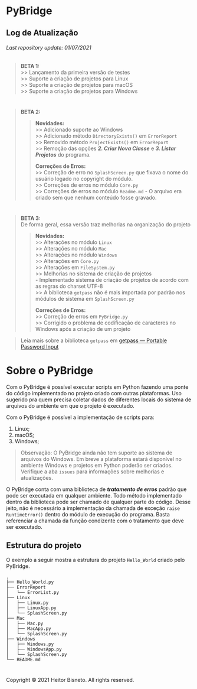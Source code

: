 # PyBridge

## Log de Atualização
###### Last repository update: 01/07/2021

> **BETA 1:**
<br>>> Lançamento da primeira versão de testes
<br>>> Suporte a criação de projetos para Linux
<br>>> Suporte a criação de projetos para macOS
<br>>> Suporte a criação de projetos para Windows

#

> **BETA 2:**
>
> > **Novidades:**
> > <br>>> Adicionado suporte ao Windows
> > <br>>> Adicionado método ```DirectoryExists()``` em ```ErrorReport```
> > <br>>> Removido método ```ProjectExists()``` em ```ErrorReport```
> > <br>>> Remoção das opções ***2. Criar Nova Classe*** e ***3. Listar Projetos*** do programa.
> >
> > **Correções de Erros:**
> > <br>>> Correção de erro no ```SplashScreen.py``` que fixava o nome do usuário logado no copyright do módulo.
> > <br>>> Correções de erros no módulo ```Core.py```
> > <br>>> Correções de erros no módulo ```Readme.md``` - O arquivo era criado sem que nenhum conteúdo fosse gravado.

#

> **BETA 3:**
> <br> De forma geral, essa versão traz melhorias na organização do projeto
> > **Novidades:**
> > <br>>> Alterações no módulo ```Linux```
> > <br>>> Alterações no módulo ```Mac```
> > <br>>> Alterações no módulo ```Windows```
> > <br>>> Alterações em ```Core.py```
> > <br>>> Alterações em ```FileSystem.py```
> > <br>>> Melhorias no sistema de criação de projetos
> > <br>- Implementado sistema de criação de projetos de acordo com as regras do charset UTF-8
> > <br>>> A biblioteca ```getpass``` não é mais importada por padrão nos módulos de sistema em ```SplashScreen.py```
> >
> > **Correções de Erros:**
> > <br>>> Correção de erros em ```PyBridge.py```
> > <br>>> Corrigido o problema de codificação de caracteres no Windows após a criação de um projeto

> Leia mais sobre a biblioteca ```getpass``` em [getpass — Portable Password Input](https://docs.python.org/3/library/getpass.html)
 

#

# Sobre o PyBridge

Com o PyBridge é possível executar scripts em Python fazendo uma ponte do código implementado no projeto criado com outras plataformas.
Uso sugerido pra quem precisa coletar dados de diferentes locais do sistema de arquivos do ambiente em que o projeto é executado.

Com o PyBridge é possível a implementação de scripts para:

1. Linux;
2. macOS;
3. Windows;

> Observação: O PyBridge ainda não tem suporte ao sistema de arquivos do Windows. Em breve a plataforma estará disponível no ambiente Windows e projetos em Python poderão ser criados.
<br> Verifique a aba ```issues``` para informações sobre melhorias e atualizações.

O PyBridge conta com uma biblioteca de ***tratamento de erros*** padrão que pode ser executada em qualquer ambiente. Todo método implementado dentro da biblioteca pode ser chamado de qualquer parte do código. Desse jeito, não é necessário a implementação da chamada de exceção ```raise RuntimeError()``` dentro do módulo de execução do programa. Basta referenciar a chamada da função condizente com o tratamento que deve ser executado.

## Estrutura do projeto

O exemplo a seguir mostra a estrutura do projeto ```Hello_World``` criado pelo PyBridge.

```
.
├── Hello_World.py
├── ErrorReport
│   └── ErrorList.py
├── Linux
│   ├── Linux.py
│   ├── LinuxApp.py
│   └── SplashScreen.py
├── Mac
│   ├── Mac.py
│   ├── MacApp.py
│   └── SplashScreen.py
├── Windows
│   ├── Windows.py
│   ├── WindowsApp.py
│   └── SplashScreen.py
└── README.md
```

#

Copyright © 2021 Heitor Bisneto. All rights reserved.